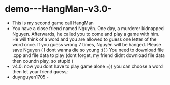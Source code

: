 # demo---HangMan-v3.0-
- This is my second game call HangMan
- You have a close friend named Nguyên. One day, a murderer kidnapped Nguyen. Afterwards, he called you to come and play a game with him. He will think of a word and you are allowed to guess one letter of the word once. If you guess wrong 7 times, Nguyên will be hanged. Please save Nguyen ( I dont wanna die so young :(( )
You need to download file .cpp and file data to play (dont forget, my friend didnt download file data then coundn play, so stupid )
- v4.0: now you dont have to play game alone =)) you can choose a word then let your friend guess;
- duynguyen1705 - 
